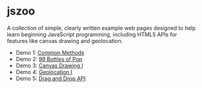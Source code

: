 # jszoo

A collection of simple, clearly written example web pages designed to help
learn beginning JavaScript programming, including HTML5 APIs for features
like canvas drawing and geolocation.

* Demo 1: [Common Methods](http://htmlpreview.github.io/?https://github.com/novawebdevelopment/jszoo/blob/master/demo01/index.html)
* Demo 2: [99 Bottles of Pop](http://htmlpreview.github.io/?https://github.com/novawebdevelopment/jszoo/blob/master/demo02/index.html)
* Demo 3: [Canvas Drawing I](http://htmlpreview.github.io/?https://github.com/novawebdevelopment/jszoo/blob/master/demo03/index.html)
* Demo 4: [Geolocation I](http://htmlpreview.github.io/?https://github.com/novawebdevelopment/jszoo/blob/master/demo04/index.html)
* Demo 5: [Drag and Drop API](http://htmlpreview.github.io/?https://github.com/novawebdevelopment/jszoo/blob/master/demo05/index.html)
